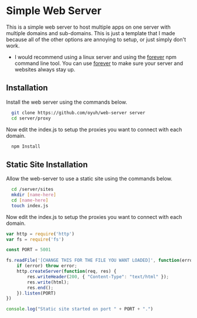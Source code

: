 
# Simple Web Server

This is a simple web server to host multiple apps on one server with multiple domains and sub-domains. This is just a template that I made because all of the other options are annoying to setup, or just simply don't work.

* I would recommend using a linux server and using the [forever](https://www.npmjs.com/package/forever) npm command line tool. You can use [forever](https://www.npmjs.com/package/forever) to make sure your server and websites always stay up.




## Installation

Install the web server using the commands below.

```bash
  git clone https://github.com/oyuh/web-server server
  cd server/proxy  
```

Now edit the index.js to setup the proxies you want to connect with each domain.

```bash
  npm Install
```


    
## Static Site Installation

Allow the web-server to use a static site using the commands below.

```bash
  cd /server/sites
  mkdir [name-here]
  cd [name-here]
  touch index.js
```

Now edit the index.js to setup the proxies you want to connect with each domain.

```js
var http = require('http')
var fs = require('fs')

const PORT = 5001

fs.readFile('[CHANGE THIS FOR THE FILE YOU WANT LOADED]', function(error, html) {
    if (error) throw error;
    http.createServer(function(req, res) {
        res.writeHeader(200, { "Content-Type": "text/html" });
        res.write(html);
        res.end();
    }).listen(PORT)
})

console.log("Static site started on port " + PORT + ".")
```
